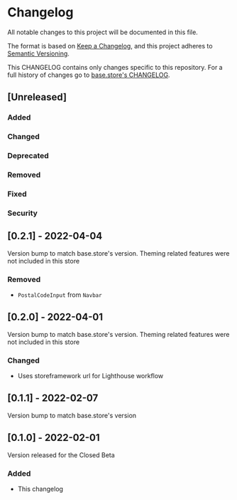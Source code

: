 # Changelog

All notable changes to this project will be documented in this file.

The format is based on [Keep a Changelog](https://keepachangelog.com/en/1.0.0/),
and this project adheres to [Semantic Versioning](https://semver.org/spec/v2.0.0.html).

This CHANGELOG contains only changes specific to this repository.
For a full history of changes go to [base.store's CHANGELOG](https://github.com/vtex-sites/base.store/blob/master/CHANGELOG.md).

## [Unreleased]

### Added

### Changed

### Deprecated

### Removed

### Fixed

### Security

## [0.2.1] - 2022-04-04

Version bump to match base.store's version.
Theming related features were not included in this store

### Removed

- `PostalCodeInput` from `Navbar`

## [0.2.0] - 2022-04-01

Version bump to match base.store's version.
Theming related features were not included in this store

### Changed

- Uses storeframework url for Lighthouse workflow

## [0.1.1] - 2022-02-07

Version bump to match base.store's version

## [0.1.0] - 2022-02-01

Version released for the Closed Beta

### Added

- This changelog
